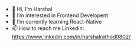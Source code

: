- 👋 Hi, I’m Harshal
- 👀 I’m interested in Frontend Developent
- 🌱 I’m currently learning React-Native
- 📫 How to reach me Linkedin: https://www.linkedin.com/in/harshalrathod0802/

<!---
Harshal0802/Harshal0802 is a ✨ special ✨ repository because its `README.md` (this file) appears on your GitHub profile.
You can click the Preview link to take a look at your changes.
--->
